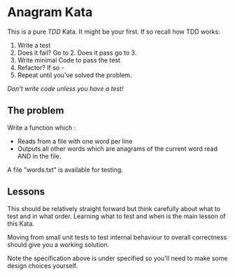 # Anagram Kata

This is a pure *TDD* Kata. It might be your first. If so recall how TDD works:

1. Write a test
2. Does it fail? Go to 2. Does it pass go to 3.
2. Write minimal Code to pass the test
3. Refactor? If so - 
4. Repeat until you've solved the problem.

*Don't write code unless you have a test!*

## The problem

Write a function which :

* Reads from a file with one word per line
* Outputs all other words which are anagrams of the current word read AND in the file.

A file "words.txt" is available for testing.


## Lessons

This should be relatively straight forward but think carefully about what to test and in what order. Learning what to test and when is the main lesson of this Kata.

Moving from small unit tests to test internal behaviour to overall correctness should give you a working solution.

Note the specification above is under specified so you'll need to make some design choices yourself.


